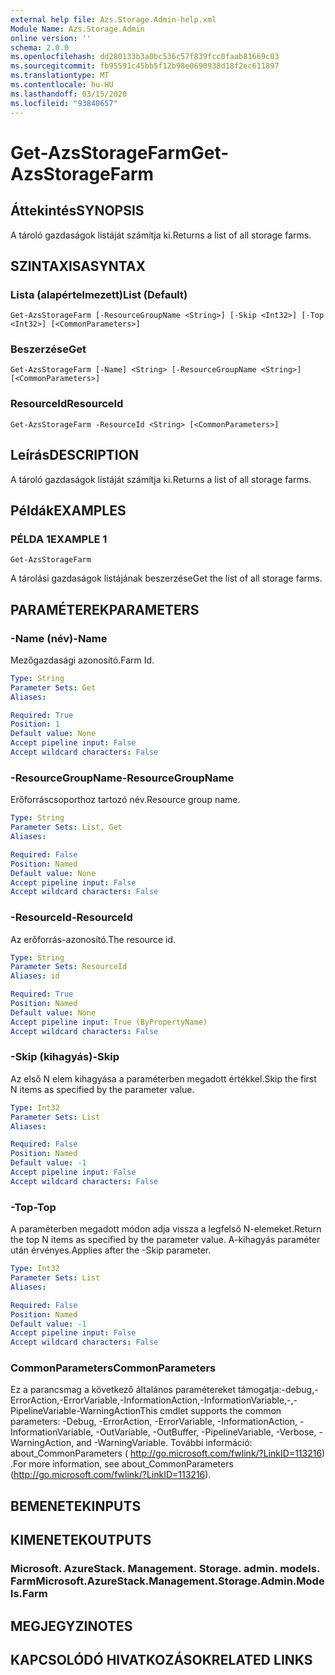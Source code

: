 ```yaml
---
external help file: Azs.Storage.Admin-help.xml
Module Name: Azs.Storage.Admin
online version: ''
schema: 2.0.0
ms.openlocfilehash: dd280133b3a0bc536c57f839fcc0faab81669c03
ms.sourcegitcommit: fb95591c45bb5f12b98e0690938d18f2ec611897
ms.translationtype: MT
ms.contentlocale: hu-HU
ms.lasthandoff: 03/15/2020
ms.locfileid: "93840657"
---
```

# <span data-ttu-id="6fe97-101">Get-AzsStorageFarm</span><span class="sxs-lookup"><span data-stu-id="6fe97-101">Get-AzsStorageFarm</span></span>

## <span data-ttu-id="6fe97-102">Áttekintés</span><span class="sxs-lookup"><span data-stu-id="6fe97-102">SYNOPSIS</span></span>
<span data-ttu-id="6fe97-103">A tároló gazdaságok listáját számítja ki.</span><span class="sxs-lookup"><span data-stu-id="6fe97-103">Returns a list of all storage farms.</span></span>

## <span data-ttu-id="6fe97-104">SZINTAXISA</span><span class="sxs-lookup"><span data-stu-id="6fe97-104">SYNTAX</span></span>

### <span data-ttu-id="6fe97-105">Lista (alapértelmezett)</span><span class="sxs-lookup"><span data-stu-id="6fe97-105">List (Default)</span></span>
```
Get-AzsStorageFarm [-ResourceGroupName <String>] [-Skip <Int32>] [-Top <Int32>] [<CommonParameters>]
```

### <span data-ttu-id="6fe97-106">Beszerzése</span><span class="sxs-lookup"><span data-stu-id="6fe97-106">Get</span></span>
```
Get-AzsStorageFarm [-Name] <String> [-ResourceGroupName <String>] [<CommonParameters>]
```

### <span data-ttu-id="6fe97-107">ResourceId</span><span class="sxs-lookup"><span data-stu-id="6fe97-107">ResourceId</span></span>
```
Get-AzsStorageFarm -ResourceId <String> [<CommonParameters>]
```

## <span data-ttu-id="6fe97-108">Leírás</span><span class="sxs-lookup"><span data-stu-id="6fe97-108">DESCRIPTION</span></span>
<span data-ttu-id="6fe97-109">A tároló gazdaságok listáját számítja ki.</span><span class="sxs-lookup"><span data-stu-id="6fe97-109">Returns a list of all storage farms.</span></span>

## <span data-ttu-id="6fe97-110">Példák</span><span class="sxs-lookup"><span data-stu-id="6fe97-110">EXAMPLES</span></span>

### <span data-ttu-id="6fe97-111">PÉLDA 1</span><span class="sxs-lookup"><span data-stu-id="6fe97-111">EXAMPLE 1</span></span>
```
Get-AzsStorageFarm
```

<span data-ttu-id="6fe97-112">A tárolási gazdaságok listájának beszerzése</span><span class="sxs-lookup"><span data-stu-id="6fe97-112">Get the list of all storage farms.</span></span>

## <span data-ttu-id="6fe97-113">PARAMÉTEREK</span><span class="sxs-lookup"><span data-stu-id="6fe97-113">PARAMETERS</span></span>

### <span data-ttu-id="6fe97-114">-Name (név)</span><span class="sxs-lookup"><span data-stu-id="6fe97-114">-Name</span></span>
<span data-ttu-id="6fe97-115">Mezőgazdasági azonosító.</span><span class="sxs-lookup"><span data-stu-id="6fe97-115">Farm Id.</span></span>

```yaml
Type: String
Parameter Sets: Get
Aliases:

Required: True
Position: 1
Default value: None
Accept pipeline input: False
Accept wildcard characters: False
```

### <span data-ttu-id="6fe97-116">-ResourceGroupName</span><span class="sxs-lookup"><span data-stu-id="6fe97-116">-ResourceGroupName</span></span>
<span data-ttu-id="6fe97-117">Erőforráscsoporthoz tartozó név.</span><span class="sxs-lookup"><span data-stu-id="6fe97-117">Resource group name.</span></span>

```yaml
Type: String
Parameter Sets: List, Get
Aliases:

Required: False
Position: Named
Default value: None
Accept pipeline input: False
Accept wildcard characters: False
```

### <span data-ttu-id="6fe97-118">-ResourceId</span><span class="sxs-lookup"><span data-stu-id="6fe97-118">-ResourceId</span></span>
<span data-ttu-id="6fe97-119">Az erőforrás-azonosító.</span><span class="sxs-lookup"><span data-stu-id="6fe97-119">The resource id.</span></span>

```yaml
Type: String
Parameter Sets: ResourceId
Aliases: id

Required: True
Position: Named
Default value: None
Accept pipeline input: True (ByPropertyName)
Accept wildcard characters: False
```

### <span data-ttu-id="6fe97-120">-Skip (kihagyás)</span><span class="sxs-lookup"><span data-stu-id="6fe97-120">-Skip</span></span>
<span data-ttu-id="6fe97-121">Az első N elem kihagyása a paraméterben megadott értékkel.</span><span class="sxs-lookup"><span data-stu-id="6fe97-121">Skip the first N items as specified by the parameter value.</span></span>

```yaml
Type: Int32
Parameter Sets: List
Aliases:

Required: False
Position: Named
Default value: -1
Accept pipeline input: False
Accept wildcard characters: False
```

### <span data-ttu-id="6fe97-122">-Top</span><span class="sxs-lookup"><span data-stu-id="6fe97-122">-Top</span></span>
<span data-ttu-id="6fe97-123">A paraméterben megadott módon adja vissza a legfelső N-elemeket.</span><span class="sxs-lookup"><span data-stu-id="6fe97-123">Return the top N items as specified by the parameter value.</span></span>
<span data-ttu-id="6fe97-124">A-kihagyás paraméter után érvényes.</span><span class="sxs-lookup"><span data-stu-id="6fe97-124">Applies after the -Skip parameter.</span></span>

```yaml
Type: Int32
Parameter Sets: List
Aliases:

Required: False
Position: Named
Default value: -1
Accept pipeline input: False
Accept wildcard characters: False
```

### <span data-ttu-id="6fe97-125">CommonParameters</span><span class="sxs-lookup"><span data-stu-id="6fe97-125">CommonParameters</span></span>
<span data-ttu-id="6fe97-126">Ez a parancsmag a következő általános paramétereket támogatja:-debug,-ErrorAction,-ErrorVariable,-InformationAction,-InformationVariable,-,-PipelineVariable-WarningAction</span><span class="sxs-lookup"><span data-stu-id="6fe97-126">This cmdlet supports the common parameters: -Debug, -ErrorAction, -ErrorVariable, -InformationAction, -InformationVariable, -OutVariable, -OutBuffer, -PipelineVariable, -Verbose, -WarningAction, and -WarningVariable.</span></span> <span data-ttu-id="6fe97-127">További információ: about_CommonParameters ( http://go.microsoft.com/fwlink/?LinkID=113216) .</span><span class="sxs-lookup"><span data-stu-id="6fe97-127">For more information, see about_CommonParameters (http://go.microsoft.com/fwlink/?LinkID=113216).</span></span>

## <span data-ttu-id="6fe97-128">BEMENETEK</span><span class="sxs-lookup"><span data-stu-id="6fe97-128">INPUTS</span></span>

## <span data-ttu-id="6fe97-129">KIMENETEK</span><span class="sxs-lookup"><span data-stu-id="6fe97-129">OUTPUTS</span></span>

### <span data-ttu-id="6fe97-130">Microsoft. AzureStack. Management. Storage. admin. models. Farm</span><span class="sxs-lookup"><span data-stu-id="6fe97-130">Microsoft.AzureStack.Management.Storage.Admin.Models.Farm</span></span>

## <span data-ttu-id="6fe97-131">MEGJEGYZI</span><span class="sxs-lookup"><span data-stu-id="6fe97-131">NOTES</span></span>

## <span data-ttu-id="6fe97-132">KAPCSOLÓDÓ HIVATKOZÁSOK</span><span class="sxs-lookup"><span data-stu-id="6fe97-132">RELATED LINKS</span></span>
